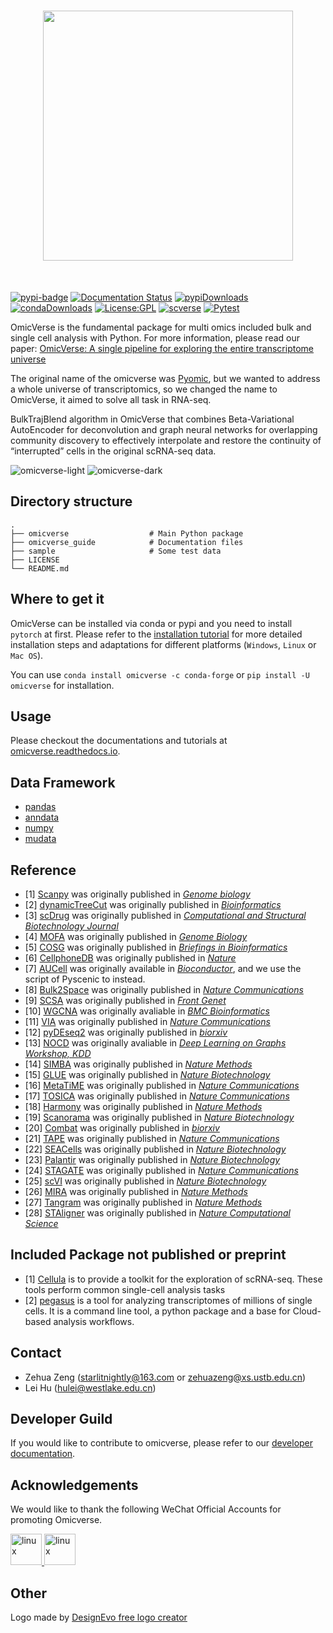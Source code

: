 <h1 align="center">
<img src="https://raw.githubusercontent.com/Starlitnightly/omicverse/master/README.assets/logo.png" width="400">
</h1><br>

[![pypi-badge](https://img.shields.io/pypi/v/omicverse)](https://pypi.org/project/omicverse) [![Documentation Status](https://readthedocs.org/projects/omicverse/badge/?version=latest)](https://omicverse.readthedocs.io/en/latest/?badge=latest) [![pypiDownloads](https://static.pepy.tech/badge/omicverse)](https://pepy.tech/project/omicverse) [![condaDownloads](https://img.shields.io/conda/dn/conda-forge/omicverse?logo=Anaconda)](https://anaconda.org/conda-forge/omicverse) [![License:GPL](https://img.shields.io/badge/license-GNU-blue)](https://img.shields.io/apm/l/vim-mode) [![scverse](https://img.shields.io/badge/scverse-ecosystem-blue.svg?labelColor=yellow)](https://scverse.org/) [![Pytest](https://github.com/Starlitnightly/omicverse/workflows/py38|py39/badge.svg)](https://github.com/Starlitnightly/omicverse/) 

OmicVerse is the fundamental package for multi omics included bulk and single cell analysis with Python. For more information, please read our paper: [OmicVerse: A single pipeline for exploring the entire transcriptome universe](https://www.biorxiv.org/content/10.1101/2023.06.06.543913v2)

The original name of the omicverse was [Pyomic](https://pypi.org/project/Pyomic/), but we wanted to address a whole universe of transcriptomics, so we changed the name to OmicVerse, it aimed to solve all task in RNA-seq.

BulkTrajBlend algorithm in OmicVerse that combines Beta-Variational AutoEncoder for deconvolution and graph neural networks for overlapping community discovery to effectively interpolate and restore the continuity of “interrupted” cells in the original scRNA-seq data.

![omicverse-light](omicverse_guide/docs/img/omicverse.png#gh-light-mode-only)
![omicverse-dark](omicverse_guide/docs/img/omicverse_dark.png#gh-dark-mode-only)


## Directory structure

````shell
.
├── omicverse                  # Main Python package
├── omicverse_guide            # Documentation files
├── sample                     # Some test data
├── LICENSE
└── README.md
````

## Where to get it

OmicVerse can be installed via conda or pypi and you need to install `pytorch` at first. Please refer to the [installation tutorial](https://omicverse.readthedocs.io/en/stable/Installation_guild/) for more detailed installation steps and adaptations for different platforms (`Windows`, `Linux` or `Mac OS`).

You can use `conda install omicverse -c conda-forge` or `pip install -U omicverse` for installation.

## Usage

Please checkout the documentations and tutorials at [omicverse.readthedocs.io](https://omicverse.readthedocs.io/en/latest/index.html).

## Data Framework

- [pandas](https://github.com/pandas-dev/pandas)
- [anndata](https://github.com/scverse/anndata)
- [numpy](https://github.com/numpy/numpy)
- [mudata](https://github.com/scverse/mudata)

## Reference

- [1] [Scanpy](https://github.com/scverse/scanpy) was originally published in [*Genome biology*](https://link.springer.com/article/10.1186/s13059-017-1382-0)
- [2] [dynamicTreeCut](https://github.com/kylessmith/dynamicTreeCut) was originally published in [*Bioinformatics*](https://academic.oup.com/bioinformatics/article/24/5/719/200751) 
- [3] [scDrug](https://github.com/ailabstw/scDrug) was originally published in [*Computational and Structural Biotechnology Journal*](https://www.sciencedirect.com/science/article/pii/S2001037022005505)
- [4] [MOFA](https://github.com/bioFAM/mofapy2) was originally published in [*Genome Biology*](https://genomebiology.biomedcentral.com/articles/10.1186/s13059-020-02015-1)
- [5] [COSG](https://github.com/genecell/COSG) was originally published in [*Briefings in Bioinformatics*](https://academic.oup.com/bib/advance-article-abstract/doi/10.1093/bib/bbab579/6511197?redirectedFrom=fulltext)
- [6] [CellphoneDB](https://github.com/ventolab/CellphoneDB) was originally published in [*Nature*](https://www.nature.com/articles/s41586-018-0698-6)
- [7] [AUCell](https://github.com/aertslab/AUCell) was originally available in [*Bioconductor*](https://bioconductor.org/packages/AUCell), and we use the script of Pyscenic to instead.
- [8] [Bulk2Space](https://github.com/ZJUFanLab/bulk2space) was originally published in [*Nature Communications*](https://www.nature.com/articles/s41467-022-34271-z)
- [9] [SCSA](https://github.com/bioinfo-ibms-pumc/SCSA) was originally published in [*Front Genet*](https://doi.org/10.3389/fgene.2020.00490)
- [10] [WGCNA](http://www.genetics.ucla.edu/labs/horvath/CoexpressionNetwork/Rpackages/WGCNA) was originally avaliable in [*BMC Bioinformatics*](https://bmcbioinformatics.biomedcentral.com/articles/10.1186/1471-2105-9-559)
- [11] [VIA](https://github.com/ShobiStassen/VIA) was originally published in [*Nature Communications*](https://www.nature.com/articles/s41467-021-25773-3)
- [12] [pyDEseq2](https://github.com/owkin/PyDESeq2) was originally published in [*biorxiv*](https://www.biorxiv.org/content/10.1101/2022.12.14.520412v1)
- [13] [NOCD](https://github.com/shchur/overlapping-community-detection) was originally avaliable in [*Deep Learning on Graphs Workshop, KDD*](https://arxiv.org/abs/1909.12201)
- [14] [SIMBA](https://github.com/pinellolab/simba) was originally published in [*Nature Methods*](https://www.nature.com/articles/s41592-023-01899-8)
- [15] [GLUE](https://github.com/gao-lab/GLUE) was originally published in [*Nature Biotechnology*](https://www.nature.com/articles/s41587-022-01284-4)
- [16] [MetaTiME](https://github.com/yi-zhang/MetaTiME) was originally published in [*Nature Communications*](https://www.nature.com/articles/s41467-023-38333-8)
- [17] [TOSICA](https://github.com/JackieHanLab/TOSICA) was originally published in [*Nature Communications*](https://doi.org/10.1038/s41467-023-35923-4)
- [18] [Harmony](https://github.com/slowkow/harmonypy/) was originally published in [*Nature Methods*](https://www.nature.com/articles/s41592-019-0619-0)
- [19] [Scanorama](https://github.com/brianhie/scanorama) was originally published in [*Nature Biotechnology*](https://www.nature.com/articles/s41587-019-0113-3)
- [20] [Combat](https://github.com/epigenelabs/pyComBat/) was originally published in [*biorxiv*](https://doi.org/10.1101/2020.03.17.995431)
- [21] [TAPE](https://github.com/poseidonchan/TAPE) was originally published in [*Nature Communications*](https://doi.org/10.1038/s41467-022-34550-9)
- [22] [SEACells](https://github.com/dpeerlab/SEACells) was originally published in [*Nature Biotechnology*](https://www.nature.com/articles/s41587-023-01716-9)
- [23] [Palantir](https://github.com/dpeerlab/Palantir) was originally published in [*Nature Biotechnology*](https://doi.org/10.1038/s41587-019-0068-49)
- [24] [STAGATE](https://github.com/QIFEIDKN/STAGATE_pyG) was originally published in [*Nature Communications*](https://www.nature.com/articles/s41467-022-29439-6)
- [25] [scVI](https://github.com/scverse/scvi-tools) was originally published in [*Nature Biotechnology*](https://doi.org/10.1038/s41587-021-01206-w)
- [26] [MIRA](https://github.com/cistrome/MIRA) was originally published in [*Nature Methods*](https://www.nature.com/articles/s41592-022-01595-z)
- [27] [Tangram](https://github.com/broadinstitute/Tangram/) was originally published in [*Nature Methods*](https://www.nature.com/articles/s41592-021-01264-7)
- [28] [STAligner](https://github.com/zhoux85/STAligner) was originally published in [*Nature Computational Science*](https://doi.org/10.1038/s43588-023-00528-w)


## Included Package not published or preprint

- [1] [Cellula](https://github.com/andrecossa5/Cellula/) is to provide a toolkit for the exploration of scRNA-seq. These tools perform common single-cell analysis tasks
- [2] [pegasus](https://github.com/lilab-bcb/pegasus/) is a tool for analyzing transcriptomes of millions of single cells. It is a command line tool, a python package and a base for Cloud-based analysis workflows.

## Contact

- Zehua Zeng ([starlitnightly@163.com](mailto:starlitnightly@163.com) or [zehuazeng@xs.ustb.edu.cn](mailto:zehuazeng@xs.ustb.edu.cn))
- Lei Hu ([hulei@westlake.edu.cn](mailto:hulei@westlake.edu.cn))

## Developer Guild

If you would like to contribute to omicverse, please refer to our [developer documentation](https://omicverse.readthedocs.io/en/latest/Developer_guild/).

## Acknowledgements

We would like to thank the following WeChat Official Accounts for promoting Omicverse.

<p align="left"> <a href="http://www.biotrainee.com/" target="_blank" rel="noreferrer"> <img src="README.assets/image-20230701163953794.png" alt="linux" width="50" height="50"/> </a> <a href="https://zhuanlan.zhihu.com/c_1257815636945915904?page=3" target="_blank" rel="noreferrer"> <img src="README.assets/WechatIMG688.png" alt="linux" width="50" height="50"/> </a> </p>

## Other

<div>Logo made by <a href="https://www.designevo.com/" title="Free Online Logo Maker">DesignEvo free logo creator</a></div>

